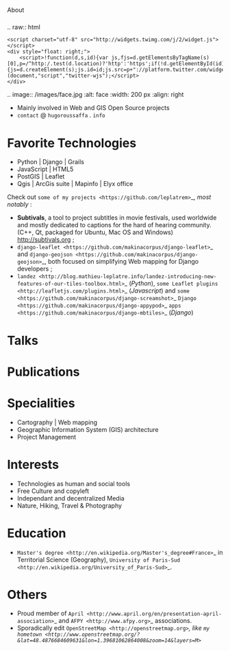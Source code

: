 About
#####

.. raw:: html

    <script charset="utf-8" src="http://widgets.twimg.com/j/2/widget.js"></script>
    <div style="float: right;">
        <script>!function(d,s,id){var js,fjs=d.getElementsByTagName(s)[0],p=/^http:/.test(d.location)?'http':'https';if(!d.getElementById(id)){js=d.createElement(s);js.id=id;js.src=p+"://platform.twitter.com/widgets.js";fjs.parentNode.insertBefore(js,fjs);}}(document,"script","twitter-wjs");</script>
    </div>

.. image:: /images/face.jpg
   :alt: face
   :width: 200 px
   :align: right

* Mainly involved in Web and GIS Open Source projects
* ``contact`` @ ``hugoroussaffa`` . ``info``

Favorite Technologies
=====================

* Python | Django | Grails
* JavaScript | HTML5
* PostGIS | Leaflet
* Qgis | ArcGis suite | Mapinfo | Elyx office

Check out `some of my projects <https://github.com/leplatrem>`_, *most notably* :

* **Subtivals**, a tool to project subtitles in movie festivals, used worldwide and mostly dedicated to captions for the hard of hearing community. (C++, Qt, packaged for Ubuntu, Mac OS and Windows) http://subtivals.org ;
* `django-leaflet <https://github.com/makinacorpus/django-leaflet>`_ and `django-geojson <https://github.com/makinacorpus/django-geojson>`_, both focused on simplifying Web mapping for Django developers ;
* `landez <http://blog.mathieu-leplatre.info/landez-introducing-new-features-of-our-tiles-toolbox.html>`_ (*Python*),
  `some Leaflet plugins <http://leafletjs.com/plugins.html>`_ (*Javascript*) and
  `some <https://github.com/makinacorpus/django-screamshot>`_
  `Django <https://github.com/makinacorpus/django-appypod>`_ 
  `apps <https://github.com/makinacorpus/django-mbtiles>`_ (*Django*)

Talks
=====

Publications
============




Specialities
============

* Cartography | Web mapping
* Geographic Information System (GIS) architecture
* Project Management


Interests
=========

* Technologies as human and social tools
* Free Culture and copyleft
* Independant and decentralized Media
* Nature, Hiking, Travel & Photography


Education
=========
* `Master's degree <http://en.wikipedia.org/Master's_degree#France>`_ in Territorial Science (Geography), `University of Paris-Sud <http://en.wikipedia.org/University_of_Paris-Sud>`_.

Others
======
* Proud member of `April <http://www.april.org/en/presentation-april-association>`_
  and `AFPY <http://www.afpy.org>`_ associations.
* Sporadically edit `OpenStreetMap <http://openstreetmap.org>`_, like `my hometown <http://www.openstreetmap.org/?&lat=48.4876684609631&lon=1.39681062864008&zoom=14&layers=M>`_
